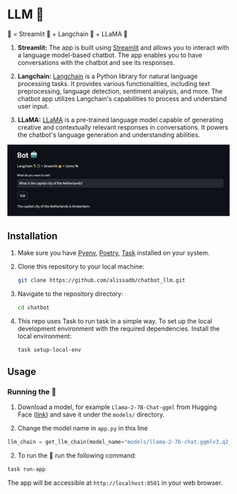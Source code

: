 # LLM 🤖

🤖 = Streamlit 👑 + Langchain 🦜️ + LLaMA 🦙

1. **Streamlit:**
   The app is built using [Streamlit](https://streamlit.io/) and allows you to interact with a language model-based chatbot. The app enables you to have conversations with the chatbot and see its responses.

2. **Langchain:**
   [Langchain](https://python.langchain.com/docs/get_started/introduction.html) is a Python library for natural language processing tasks. It provides various functionalities, including text preprocessing, language detection, sentiment analysis, and more. The chatbot app utilizes Langchain's capabilities to process and understand user input.

3. **LLaMA:**
   [LLaMA](https://ai.meta.com/blog/large-language-model-llama-meta-ai/) is a pre-trained language model capable of generating creative and contextually relevant responses in conversations. It powers the chatbot's language generation and understanding abilities.

![Example](figures/Example.png)

## Installation

1. Make sure you have [Pyenv](https://github.com/pyenv/pyenv), [Poetry](https://python-poetry.org/), [Task](https://taskfile.dev/#/installation) installed on your system.
2. Clone this repository to your local machine:

   ```bash
   git clone https://github.com/alissadb/chatbot_llm.git
   ```

3. Navigate to the repository directory:

   ```bash
   cd chatbot
   ```

4. This repo uses Task to run task in a simple way. To set up the local development environment with the required dependencies. Install the local environment:

   ```bash
   task setup-local-env
   ```

## Usage

### Running the 🤖

1. Download a model, for example `Llama-2-7B-Chat-ggml` from Hugging Face ([link](https://huggingface.co/localmodels/Llama-2-7B-Chat-ggml/blob/main/llama-2-7b-chat.ggmlv3.q2_K.bin)) and save it under the `models/` directory.

2. Change the model name in `app.py` in this line

```python
llm_chain = get_llm_chain(model_name="models/llama-2-7b-chat.ggmlv3.q2_K.bin")
```

2. To run the 🤖 run the following command:

```bash
task run-app
```

The app will be accessible at `http://localhost:8501` in your web browser.
